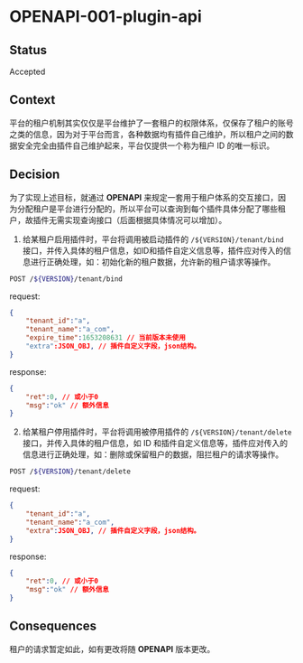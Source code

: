 # OPENAPI-001-plugin-api

## Status
Accepted

## Context
平台的租户机制其实仅仅是平台维护了一套租户的权限体系，仅保存了租户的账号之类的信息，因为对于平台而言，各种数据均有插件自己维护，所以租户之间的数据安全完全由插件自己维护起来，平台仅提供一个称为租户 ID 的唯一标识。

## Decision
为了实现上述目标，就通过 **OPENAPI** 来规定一套用于租户体系的交互接口，因为分配租户是平台进行分配的，所以平台可以查询到每个插件具体分配了哪些租户，故插件无需实现查询接口（后面根据具体情况可以增加）。

1. 给某租户启用插件时，平台将调用被启动插件的 `/${VERSION}/tenant/bind` 接口，并传入具体的租户信息，如ID和插件自定义信息等，插件应对传入的信息进行正确处理，如：初始化新的租户数据，允许新的租户请求等操作。

```bash
POST /${VERSION}/tenant/bind
```

request:
```json
{
	"tenant_id":"a",
	"tenant_name":"a_com",
	"expire_time":1653208631 // 当前版本未使用
    "extra":JSON_OBJ, // 插件自定义字段，json结构。
}
```
response:
```json
{
	"ret":0, // 或小于0
	"msg":"ok" // 额外信息
}
```

2. 给某租户停用插件时，平台将调用被停用插件的 `/${VERSION}/tenant/delete` 接口，并传入具体的租户信息，如 ID 和插件自定义信息等，插件应对传入的信息进行正确处理，如：删除或保留租户的数据，阻拦租户的请求等操作。

```bash
POST /${VERSION}/tenant/delete
```

request:
```json
{
	"tenant_id":"a",
	"tenant_name":"a_com",
    "extra":JSON_OBJ, // 插件自定义字段，json结构。
}
```
response:
```json
{
	"ret":0, // 或小于0
	"msg":"ok" // 额外信息
}
```

## Consequences
租户的请求暂定如此，如有更改将随 **OPENAPI** 版本更改。